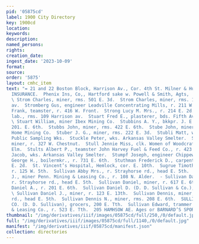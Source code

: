 ```yaml
---
pid: '05875cd'
label: 1900 City Directory
key: 1900cd
location: 
keywords: 
description: 
named_persons: 
rights: 
creation_date: 
ingest_date: '2023-10-09'
format: 
source: 
order: '5875'
layout: cmhc_item
text: "= 21 and 22 Boston Block, Harrison Av., Cor. 4th St. Milner & Hur PLATE GLASS
  INSURANCE.  Phenix Ins, Co,, Hartford sake w. Powell & Smith, Agts,  STR 316 SUL
  \ Strom Charles, miner, rms. 501 E. 3d.  Strom Charles, miner, rms. 124 N. Toledo
  av.  Stromberg Gus, engineer Leadville Concentrating Mills, r. 211 W. 3d.  Strong
  Frank, teamster, r. 416 W. Front.  Strong Lucy M. Mrs., r. 214 E. 2d.  Stroup David,
  lab., rms. 109 Harrison av.  Stuart Fred E., plasterer, bds. Fifth Avenue Hotel.
  \ Stuart William, miner Ibex Mining Co.  Stubbins A. Y., bkkpr. J. E. Miller, r.
  201. E. 6th.  Stubbs John, miner, rms. 422 E. 6th.  Stube John, miner Leadville
  Home Mining Co.  Stuber J. G., miner, rms. 222 E. 3d.  Stubli Matt, wks. Leadville
  Public Sampling Wks.  Stuckle Peter, wks. Arkansas Valley Smelter.  Stuckley Frank,
  miner, r. 327 W. Chestnut.  Stull Jennie Miss, clk. Women of Woodcraft, r. 129 W.
  Elm.  Stults Albert P., teamster John Harvey Fuel & Feed Co., r. 423 E. 11th.  Stulzer
  Jacob, wks. Arkansas Valley Smelter.  Stumpf Joseph, engineer Chippewa Lease.  Sturdy
  George H., boilermkr., r. 731 E. 6th.  Stuthman Frederick D., carpenter, r. 428
  E. 2d.  St. Vincent’s Hospital, Hemlock, cor. E. 10th.  Sugrue Timothy, horseshoer,
  r. 125 W. 5th.  Sullivan Abby Mrs., r. Strayhorse rd., head E. 5th.  Sullivan Cornelius
  J., miner Penn. Mining & Leasing Co., r. 108 N. Alder.  - Sullivan Daniel, miner,
  r. Strayhorse rd., head E. 5th.  Sullivan Daniel, miner, r. 617 E. 6th.  Sullivan
  Daniel A., r. 201 E. 6th.  Sullivan Daniel D. (D. D. Sullivan & Co.), 200 E. 7th.
  \ Sullivan Daniel J., miner, r. 123 E. 13th.  Sullivan Dennis, miner, r. Strayhorse
  rd., head E. 5th.  Sullivan Dennis N., miner, rms. 208 E. 6th.  SULLIVAN D. D. &
  CO. (D. D. Sullivan), grocers, 200 E. Tth.  Sullivan Edward, trammer Penn. Mining
  & Leasing Co., r. 523 E. Tth.  205 HAMHSOW AE. Ages or BARNARD’S SPORTING GOODS "
thumbnail: "/img/derivatives/iiif/images/05875cd/full/250,/0/default.jpg"
full: "/img/derivatives/iiif/images/05875cd/full/1140,/0/default.jpg"
manifest: "/img/derivatives/iiif/05875cd/manifest.json"
collection: directories
---
```

